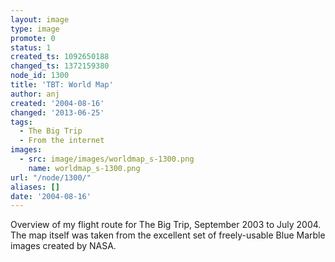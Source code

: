 ```yaml
---
layout: image
type: image
promote: 0
status: 1
created_ts: 1092650188
changed_ts: 1372159380
node_id: 1300
title: 'TBT: World Map'
author: anj
created: '2004-08-16'
changed: '2013-06-25'
tags:
  - The Big Trip
  - From the internet
images:
  - src: image/images/worldmap_s-1300.png
    name: worldmap_s-1300.png
url: "/node/1300/"
aliases: []
date: '2004-08-16'
---
```

Overview of my flight route for The Big Trip, September 2003 to July 2004.  The map itself was taken from the excellent set of freely-usable Blue Marble images created by NASA.
